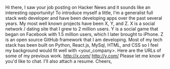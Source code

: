 <!-- SPDX-License-Identifier: zlib-acknowledgement -->
Hi there,
I saw your job posting on Hacker News and it sounds like an interesting opportunity!
To introduce myself a little, I'm a generalist full stack web developer and have been developing
apps over the past several years. My most well known projects have been X, Y, and Z. X is a
social network / dating site that I grew to 2 million users. Y is a social game that began on
Facebook with 1.5 million users, which I later brought to iPhone. Z is an open source GitHub
framework that I am developing. Most of my tech stack has been built on Python, React.js,
MySql, HTML, and CSS so I feel my background would fit well with <your_company>.
Here are the URLs of some of my previous work.
http://x.com/
http://y.com/
Please let me know if you'd like to chat. I'll also attach a resume.
Cheers,
<your name>
